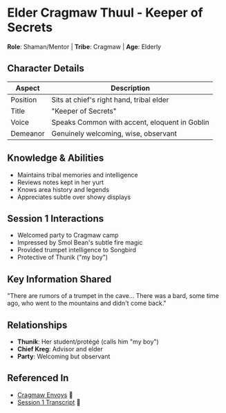 # Elder Cragmaw Thuul - Keeper of Secrets
**Role**: Shaman/Mentor | **Tribe**: Cragmaw | **Age**: Elderly

## Character Details
| Aspect | Description |
|--------|------------|
| Position | Sits at chief's right hand, tribal elder |
| Title | "Keeper of Secrets" |
| Voice | Speaks Common with accent, eloquent in Goblin |
| Demeanor | Genuinely welcoming, wise, observant |

## Knowledge & Abilities
- Maintains tribal memories and intelligence
- Reviews notes kept in her yurt
- Knows area history and legends
- Appreciates subtle over showy displays

## Session 1 Interactions
- Welcomed party to Cragmaw camp
- Impressed by Smol Bean's subtle fire magic
- Provided trumpet intelligence to Songbird
- Protective of Thunik ("my boy")

## Key Information Shared
"There are rumors of a trumpet in the cave... There was a bard, 
some time ago, who went to the mountains and didn't come back."

## Relationships
- **Thunik**: Her student/protégé (calls him "my boy")
- **Chief Kreg**: Advisor and elder
- **Party**: Welcoming but observant

## Referenced In
- [Cragmaw Envoys](./envoys.md) 📍
- [Session 1 Transcript](../../../../transcripts/ses-01.txt) 📍
